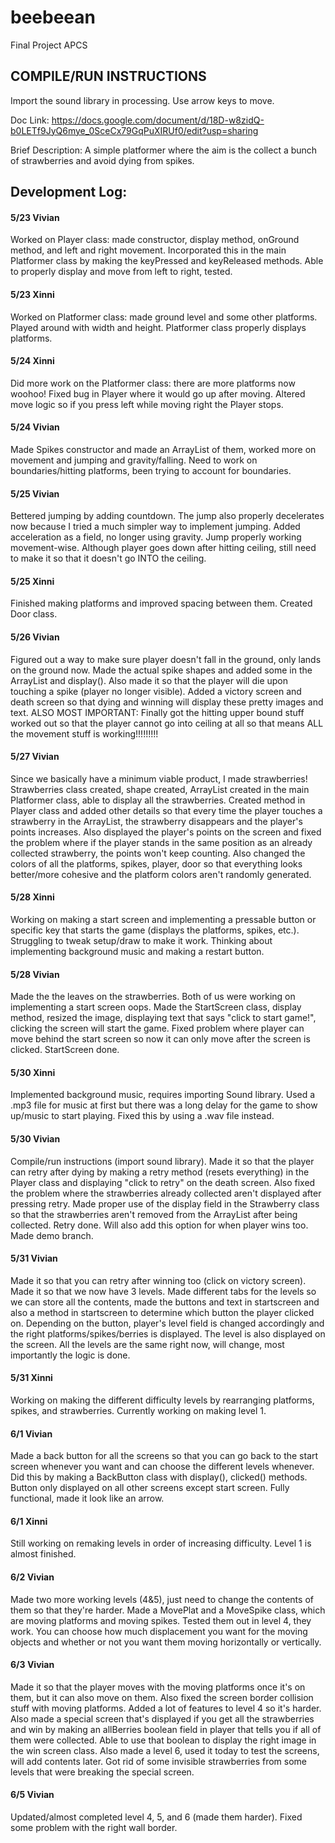 # beebeean
Final Project APCS

## COMPILE/RUN INSTRUCTIONS
Import the sound library in processing. Use arrow keys to move.

Doc Link:
https://docs.google.com/document/d/18D-w8zidQ-b0LETf9JyQ6mye_0SceCx79GqPuXIRUf0/edit?usp=sharing

Brief Description:
A simple platformer where the aim is the collect a bunch of strawberries and avoid dying from spikes.

## Development Log:

#### 5/23 Vivian
Worked on Player class: made constructor, display method, onGround method, and left and right movement.
Incorporated this in the main Platformer class by making the keyPressed and keyReleased methods. Able to properly display and move from left to right, tested.

#### 5/23 Xinni
Worked on Platformer class: made ground level and some other platforms. Played around with width and height. Platformer class properly displays platforms.  

#### 5/24 Xinni
Did more work on the Platformer class: there are more platforms now woohoo!
Fixed bug in Player where it would go up after moving. Altered move logic so if you press left while moving right the Player stops.

#### 5/24 Vivian
Made Spikes constructor and made an ArrayList of them, worked more on movement and jumping and gravity/falling. Need to work on boundaries/hitting platforms, been trying to account for boundaries.

#### 5/25 Vivian
Bettered jumping by adding countdown. The jump also properly decelerates now because I tried a much simpler way to implement jumping. Added acceleration as a field, no longer using gravity. Jump properly working movement-wise. Although player goes down after hitting ceiling, still need to make it so that it doesn't go INTO the ceiling.

#### 5/25 Xinni
Finished making platforms and improved spacing between them. Created Door class.

#### 5/26 Vivian
Figured out a way to make sure player doesn't fall in the ground, only lands on the ground now. Made the actual spike shapes and added some in the ArrayList and display(). Also made it so that the player will die upon touching a spike (player no longer visible). Added a victory screen and death screen so that dying and winning will display these pretty images and text. ALSO MOST IMPORTANT: Finally got the hitting upper bound stuff worked out so that the player cannot go into ceiling at all so that means ALL the movement stuff is working!!!!!!!!!

#### 5/27 Vivian
Since we basically have a minimum viable product, I made strawberries! Strawberries class created, shape created, ArrayList created in the main Platformer class, able to display all the strawberries. Created method in Player class and added other details so that every time the player touches a strawberry in the ArrayList, the strawberry disappears and the player's points increases. Also displayed the player's points on the screen and fixed the problem where if the player stands in the same position as an already collected strawberry, the points won't keep counting. Also changed the colors of all the platforms, spikes, player, door so that everything looks better/more cohesive and the platform colors aren't randomly generated.

#### 5/28 Xinni
Working on making a start screen and implementing a pressable button or specific key that starts the game (displays the platforms, spikes, etc.). Struggling to tweak setup/draw to make it work. Thinking about implementing background music and making a restart button.

#### 5/28 Vivian
Made the the leaves on the strawberries. Both of us were working on implementing a start screen oops. Made the StartScreen class, display method, resized the image, displaying text that says "click to start game!", clicking the screen will start the game. Fixed problem where player can move behind the start screen so now it can only move after the screen is clicked. StartScreen done.

#### 5/30 Xinni
Implemented background music, requires importing Sound library. Used a .mp3 file for music at first but there was a long delay for the game to show up/music to start playing. Fixed this by using a .wav file instead.   

#### 5/30 Vivian
Compile/run instructions (import sound library). Made it so that the player can retry after dying by making a retry method (resets everything) in the Player class and displaying "click to retry" on the death screen. Also fixed the problem where the strawberries already collected aren't displayed after pressing retry. Made proper use of the display field in the Strawberry class so that the strawberries aren't removed from the ArrayList after being collected. Retry done. Will also add this option for when player wins too. Made demo branch.

#### 5/31 Vivian
Made it so that you can retry after winning too (click on victory screen). Made it so that we now have 3 levels. Made different tabs for the levels so we can store all the contents, made the buttons and text in startscreen and also a method in startscreen to determine which button the player clicked on. Depending on the button, player's level field is changed accordingly and the right platforms/spikes/berries is displayed. The level is also displayed on the screen. All the levels are the same right now, will change, most importantly the logic is done.

#### 5/31 Xinni
Working on making the different difficulty levels by rearranging platforms, spikes, and strawberries. Currently working on making level 1.

#### 6/1 Vivian
Made a back button for all the screens so that you can go back to the start screen whenever you want and can choose the different levels whenever. Did this by making a BackButton class with display(), clicked() methods. Button only displayed on all other screens except start screen. Fully functional, made it look like an arrow.

#### 6/1 Xinni
Still working on remaking levels in order of increasing difficulty. Level 1 is almost finished.

#### 6/2 Vivian
Made two more working levels (4&5), just need to change the contents of them so that they're harder. Made a MovePlat and a MoveSpike class, which are moving platforms and moving spikes. Tested them out in level 4, they work. You can choose how much displacement you want for the moving objects and whether or not you want them moving horizontally or vertically.

#### 6/3 Vivian
Made it so that the player moves with the moving platforms once it's on them, but it can also move on them. Also fixed the screen border collision stuff with moving platforms. Added a lot of features to level 4 so it's harder. Also made a special screen that's displayed if you get all the strawberries and win by making an allBerries boolean field in player that tells you if all of them were collected. Able to use that boolean to display the right image in the win screen class. Also made a level 6, used it today to test the screens, will add contents later. Got rid of some invisible strawberries from some levels that were breaking the special screen.

#### 6/5 Vivian
Updated/almost completed level 4, 5, and 6 (made them harder). Fixed some problem with the right wall border.
